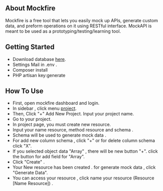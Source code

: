 ## About Mockfire

Mockfire is a free tool that lets you easily mock up APIs, generate custom data, and preform operations on it using RESTful interface. MockAPI is meant to be used as a prototyping/testing/learning tool.

## Getting Started

- Download database [here](https://github.com/meridianid/mockfire/blob/master/database/mockfire%20.sql).
- Settings Mail in .env .
- Composer install
- PHP artisan key:generate

## How To Use
- First, open mockfire dashboard and login.
- In sidebar , click menu [project]().
- Then, Click "+" Add New Project. Input your project name.
- Go to your project.
- In project page, you must create new resource.
- Input your name resource, method resource and schema .
- Schema will be used to generate mock data .
- For add new column schema , click "+" or for delete column schema click "X".
- If you selected object data "Array" , there will be new button "+". click the button for add field for "Array".
- Click "Create" .
- Your New resource has been created . for generate mock data , click "Generate Data". 
- You can access your resource , click name your resource (Resource [Name Resource]) .


